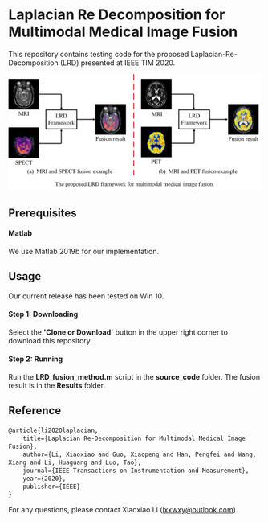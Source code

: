 # Laplacian Re Decomposition for Multimodal Medical Image Fusion
This repository contains testing code for the proposed Laplacian-Re-Decomposition (LRD) presented at IEEE TIM 2020.

![image](https://github.com/MDLW/Medical-Image-Fusion/blob/master/Schematic_Diagram/Fig3.png)

## Prerequisites
#### Matlab
We use Matlab 2019b for our implementation.

## Usage
Our current release has been tested on Win 10.
#### Step 1: Downloading
Select the **'Clone or Download'** button in the upper right corner to download this repository.
#### Step 2: Running
Run the **LRD_fusion_method.m** script in the **source_code** folder. The fusion result is in the **Results** folder.


## Reference

    @article{li2020laplacian,
        title={Laplacian Re-Decomposition for Multimodal Medical Image Fusion},
        author={Li, Xiaoxiao and Guo, Xiaopeng and Han, Pengfei and Wang, Xiang and Li, Huaguang and Luo, Tao},
        journal={IEEE Transactions on Instrumentation and Measurement},
        year={2020},
        publisher={IEEE}
    }
    
    
    
    
For any questions, please contact Xiaoxiao Li (lxxwxy@outlook.com).


